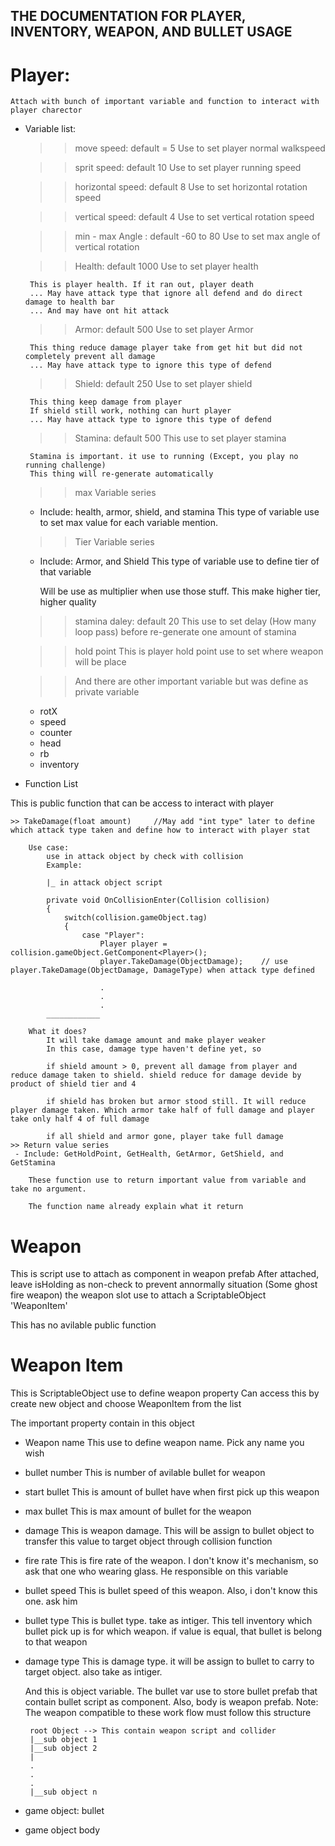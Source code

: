THE DOCUMENTATION FOR PLAYER, INVENTORY, WEAPON, AND BULLET USAGE
-----------------------------------------------------------------

Player:
======
	Attach with bunch of important variable and function to interact with player charector
 - Variable list:
 	>> move speed: default = 5
		Use to set player normal walkspeed

	>> sprit speed: default 10
		Use to set player running speed

	>> horizontal speed: default 8
		Use to set horizontal rotation speed
	
	>> vertical speed: default 4
		Use to set vertical rotation speed

	>> min - max Angle : default -60 to 80
		Use to set max angle of vertical rotation
	
	>> Health: default 1000
		Use to set player health

		This is player health. If it ran out, player death
		... May have attack type that ignore all defend and do direct damage to health bar
		... And may have ont hit attack
	
	>> Armor: default 500
		Use to set player Armor

		This thing reduce damage player take from get hit but did not completely prevent all damage
		... May have attack type to ignore this type of defend
	
	>> Shield: default 250
		Use to set player shield

		This thing keep damage from player
		If shield still work, nothing can hurt player
		... May have attack type to ignore this type of defend
	
	>> Stamina: default 500
		This use to set player stamina

		Stamina is important. it use to running (Except, you play no running challenge)
		This thing will re-generate automatically
	
	>> max Variable series
	 - Include: health, armor, shield, and stamina
		 This type of variable use to set max value for each variable mention.

	>> Tier Variable series
	 - Include: Armor, and Shield
	 	This type of variable use to define tier of that variable

		Will be use as multiplier when use those stuff.
		This make higher tier, higher quality
	
	>> stamina daley: default 20
		This use to set delay (How many loop pass) before re-generate one amount of stamina
	
	>> hold point
		This is player hold point use to set where weapon will be place
	
	>> And there are other important variable but was define as private variable
	 - rotX
	 - speed
	 - counter
	 - head
	 - rb
	 - inventory
	
 - Function List

 This is public function that can be access to interact with player
 	
	>> TakeDamage(float amount)		//May add "int type" later to define which attack type taken and define how to interact with player stat
		
		Use case:
			use in attack object by check with collision
			Example:

			|_ in attack object script

			private void OnCollisionEnter(Collision collision)
			{
				switch(collision.gameObject.tag)
				{
					case "Player":
						Player player = collision.gameObject.GetComponent<Player>();
						player.TakeDamage(ObjectDamage);	// use player.TakeDamage(ObjectDamage, DamageType) when attack type defined

						.
						.
						.
			____________

		What it does?
			It will take damage amount and make player weaker
			In this case, damage type haven't define yet, so

			if shield amount > 0, prevent all damage from player and reduce damage taken to shield. shield reduce for damage devide by product of shield tier and 4

			if shield has broken but armor stood still. It will reduce player damage taken. Which armor take half of full damage and player take only half 4 of full damage

			if all shield and armor gone, player take full damage
	>> Return value series
	 - Include: GetHoldPoint, GetHealth, GetArmor, GetShield, and GetStamina
	 	
		These function use to return important value from variable and take no argument.

		The function name already explain what it return

Weapon
======

This is script use to attach as component in weapon prefab
After attached, leave isHolding as non-check to prevent annormally situation (Some ghost fire weapon)
the weapon slot use to attach a ScriptableObject 'WeaponItem'

This has no avilable public function

Weapon Item
===========

This is ScriptableObject use to define weapon property
Can access this by create new object and choose WeaponItem from the list

The important property contain in this object
 - Weapon name
 	This use to define weapon name. Pick any name you wish

 - bullet number
 	This is number of avilable bullet for weapon

 - start bullet
 	This is amount of bullet have when first pick up this weapon

 - max bullet
 	This is max amount of bullet for the weapon

 - damage
 	This is weapon damage. This will be assign to bullet object to transfer this value to target object through collision function

 - fire rate
 	This is fire rate of the weapon. I don't know it's mechanism, so ask that one who wearing glass. He responsible on this variable

 - bullet speed
 	This is bullet speed of this weapon. Also, i don't know this one. ask him

 - bullet type
 	This is bullet type. take as intiger.
	This tell inventory which bullet pick up is for which weapon. if value is equal, that bullet is belong to that weapon

 - damage type
 	This is damage type. it will be assign to bullet to carry to target object. also take as intiger.

	And this is object variable. The bullet var use to store bullet prefab that contain bullet script as component. Also, body is weapon prefab.
	Note: The weapon compatible to these work flow must follow this structure
		
		root Object --> This contain weapon script and collider
		|__sub object 1
		|__sub object 2
		|
		.
		.
		.
		|__sub object n

 - game object: bullet
 - game object body


